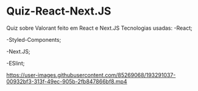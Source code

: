 # Quiz-React-Next.JS
 
Quiz sobre Valorant feito em React e Next.JS
Tecnologias usadas:
-React;

-Styled-Components;

-Next.JS;

-ESlint;


https://user-images.githubusercontent.com/85269068/193291037-00932bf3-313f-49ec-905b-2fb847866bf8.mp4

